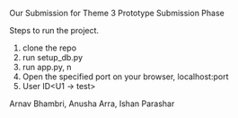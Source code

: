 Our Submission for Theme 3 Prototype Submission Phase


Steps to run the project.
1. clone the repo
2. run setup_db.py
3. run app.py, n
4. Open the specified port on your browser, localhost:port
5. User ID<U1 -> test>


Arnav Bhambri, Anusha Arra, Ishan Parashar

